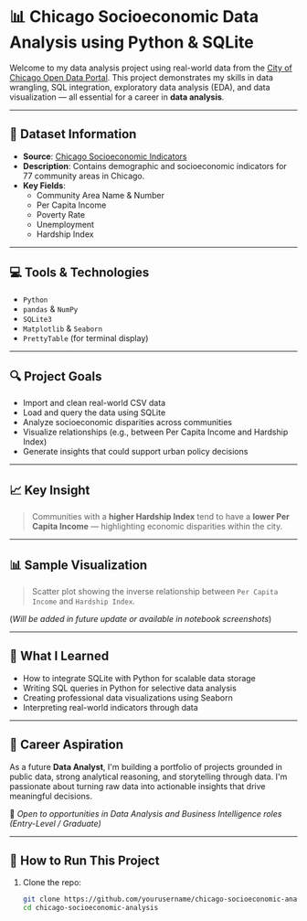 # 📊 Chicago Socioeconomic Data Analysis using Python & SQLite

Welcome to my data analysis project using real-world data from the [City of Chicago Open Data Portal](https://data.cityofchicago.org/). This project demonstrates my skills in data wrangling, SQL integration, exploratory data analysis (EDA), and data visualization — all essential for a career in **data analysis**.

---

## 📁 Dataset Information

- **Source**: [Chicago Socioeconomic Indicators](https://data.cityofchicago.org/resource/jcxq-k9xf.csv)
- **Description**: Contains demographic and socioeconomic indicators for 77 community areas in Chicago.
- **Key Fields**:
  - Community Area Name & Number
  - Per Capita Income
  - Poverty Rate
  - Unemployment
  - Hardship Index

---

## 💻 Tools & Technologies

- `Python`
- `pandas` & `NumPy`
- `SQLite3`
- `Matplotlib` & `Seaborn`
- `PrettyTable` (for terminal display)

---

## 🔍 Project Goals

- Import and clean real-world CSV data
- Load and query the data using SQLite
- Analyze socioeconomic disparities across communities
- Visualize relationships (e.g., between Per Capita Income and Hardship Index)
- Generate insights that could support urban policy decisions

---

## 📈 Key Insight

> Communities with a **higher Hardship Index** tend to have a **lower Per Capita Income** — highlighting economic disparities within the city.

---

## 📊 Sample Visualization

> Scatter plot showing the inverse relationship between `Per Capita Income` and `Hardship Index`.

(*Will be added in future update or available in notebook screenshots*)

---

## 🧠 What I Learned

- How to integrate SQLite with Python for scalable data storage
- Writing SQL queries in Python for selective data analysis
- Creating professional data visualizations using Seaborn
- Interpreting real-world indicators through data

---

## 🎯 Career Aspiration

As a future **Data Analyst**, I'm building a portfolio of projects grounded in public data, strong analytical reasoning, and storytelling through data. I'm passionate about turning raw data into actionable insights that drive meaningful decisions.

📌 *Open to opportunities in Data Analysis and Business Intelligence roles (Entry-Level / Graduate)*

---

## 🚀 How to Run This Project

1. Clone the repo:
   ```bash
   git clone https://github.com/yourusername/chicago-socioeconomic-analysis.git
   cd chicago-socioeconomic-analysis

